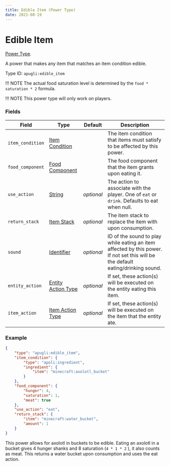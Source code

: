 ```yaml
---
title: Edible Item (Power Type)
date: 2021-08-19
---
```


# Edible Item

[Power Type](../power_types.md).

A power that makes any item that matches an item condition edible.

Type ID: `apugli:edible_item`

!!! NOTE
    The actual food saturation level is determined by the `food * saturation * 2` formula.

!!! NOTE
    This power type will only work on players.

### Fields

Field  | Type | Default | Description
-------|------|---------|-------------
`item_condition` | [Item Condition](https://origins.readthedocs.io/en/latest/types/item_condition_types/) |  | The item condition that items must satisfy to be affected by this power.
`food_component` | [Food Component](../data_types/food_component.md) | | The food component that the item grants upon eating it.
`use_action` | [String](https://origins.readthedocs.io/en/latest/types/data_types/string/) | *optional* | The action to associate with the player. One of `eat` or `drink`. Defaults to eat when null.
`return_stack` | [Item Stack](https://origins.readthedocs.io/en/latest/types/data_types/item_stack/) | *optional* | The item stack to replace the item with upon consumption.
`sound` | [Identifier](https://origins.readthedocs.io/en/latest/types/data_types/identifier/) | *optional* | ID of the sound to play while eating an item affected by this power. If not set this will be the default eating/drinking sound.
`entity_action` | [Entity Action Type](https://origins.readthedocs.io/en/latest/types/entity_action_types/) | *optional* | If set, these action(s) will be executed on the entity eating this item.
`item_action` | [Item Action Type](https://origins.readthedocs.io/en/latest/types/item_action_types/) | *optional* | If set, these action(s) will be executed on the item that the entity ate.

### Example
```json
{
    "type": "apugli:edible_item",
    "item_condition": {
        "type": "apoli:ingredient",
        "ingredient": {
            "item": "minecraft:axolotl_bucket"
        }
    },
    "food_component": {
        "hunger": 4,
        "saturation": 1,
        "meat": true
    },
    "use_action": "eat",
    "return_stack": {
        "item": "minecraft:water_bucket",
        "amount": 1
    }
}
```
This power allows for axolotl in buckets to be edible. Eating an axolotl in a bucket gives 4 hunger shanks and 8 saturation (`4 * 1 * 2` ), it also counts as meat. This returns a water bucket upon consumption and uses the eat action.